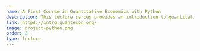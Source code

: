 ```yaml
---
name: A First Course in Quantitative Economics with Python
description: This lecture series provides an introduction to quantitative economics using Python.
link: https://intro.quantecon.org/
image: project-python.png
order: 2
type: lecture
---
```

